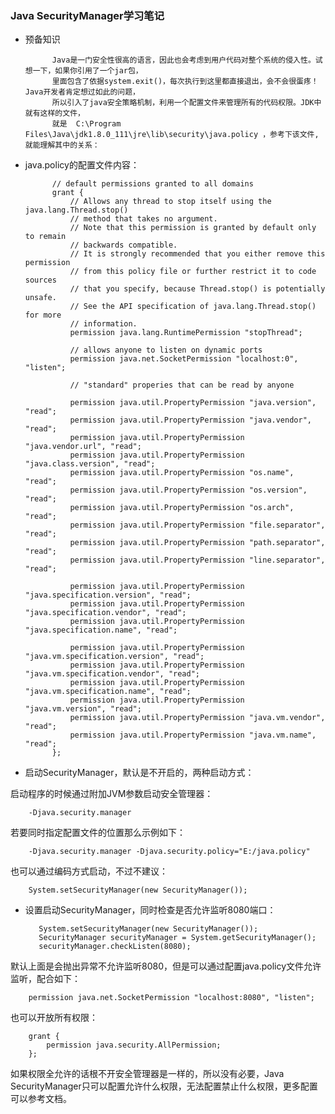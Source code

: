 ### Java SecurityManager学习笔记

- 预备知识

			Java是一门安全性很高的语言，因此也会考虑到用户代码对整个系统的侵入性。试想一下，如果你引用了一个jar包，  
			里面包含了依据system.exit()，每次执行到这里都直接退出，会不会很蛋疼！Java开发者肯定想过如此的问题，  
			所以引入了java安全策略机制，利用一个配置文件来管理所有的代码权限。JDK中就有这样的文件，   
			就是  C:\Program Files\Java\jdk1.8.0_111\jre\lib\security\java.policy ，参考下该文件,就能理解其中的关系：  
			
- java.policy的配置文件内容：

			// default permissions granted to all domains
			grant {
		        // Allows any thread to stop itself using the java.lang.Thread.stop()
		        // method that takes no argument.
		        // Note that this permission is granted by default only to remain
		        // backwards compatible.
		        // It is strongly recommended that you either remove this permission
		        // from this policy file or further restrict it to code sources
		        // that you specify, because Thread.stop() is potentially unsafe.
		        // See the API specification of java.lang.Thread.stop() for more
		        // information.
		        permission java.lang.RuntimePermission "stopThread";
		
		        // allows anyone to listen on dynamic ports
		        permission java.net.SocketPermission "localhost:0", "listen";
		
		        // "standard" properies that can be read by anyone
		
		        permission java.util.PropertyPermission "java.version", "read";
		        permission java.util.PropertyPermission "java.vendor", "read";
		        permission java.util.PropertyPermission "java.vendor.url", "read";
		        permission java.util.PropertyPermission "java.class.version", "read";
		        permission java.util.PropertyPermission "os.name", "read";
		        permission java.util.PropertyPermission "os.version", "read";
		        permission java.util.PropertyPermission "os.arch", "read";
		        permission java.util.PropertyPermission "file.separator", "read";
		        permission java.util.PropertyPermission "path.separator", "read";
		        permission java.util.PropertyPermission "line.separator", "read";
		
		        permission java.util.PropertyPermission "java.specification.version", "read";
		        permission java.util.PropertyPermission "java.specification.vendor", "read";
		        permission java.util.PropertyPermission "java.specification.name", "read";
		
		        permission java.util.PropertyPermission "java.vm.specification.version", "read";
		        permission java.util.PropertyPermission "java.vm.specification.vendor", "read";
		        permission java.util.PropertyPermission "java.vm.specification.name", "read";
		        permission java.util.PropertyPermission "java.vm.version", "read";
		        permission java.util.PropertyPermission "java.vm.vendor", "read";
		        permission java.util.PropertyPermission "java.vm.name", "read";
			};

			
- 启动SecurityManager，默认是不开启的，两种启动方式：


启动程序的时候通过附加JVM参数启动安全管理器：

		-Djava.security.manager
若要同时指定配置文件的位置那么示例如下：

		-Djava.security.manager -Djava.security.policy="E:/java.policy"

也可以通过编码方式启动，不过不建议：

		System.setSecurityManager(new SecurityManager());


- 设置启动SecurityManager，同时检查是否允许监听8080端口：

	     System.setSecurityManager(new SecurityManager());
	     SecurityManager securityManager = System.getSecurityManager();
	     securityManager.checkListen(8080);


默认上面是会抛出异常不允许监听8080，但是可以通过配置java.policy文件允许监听，配合如下：

		permission java.net.SocketPermission "localhost:8080", "listen";

也可以开放所有权限：
		
		grant { 
    		permission java.security.AllPermission;
		};
如果权限全允许的话根不开安全管理器是一样的，所以没有必要，Java SecurityManager只可以配置允许什么权限，无法配置禁止什么权限，更多配置可以参考文档。